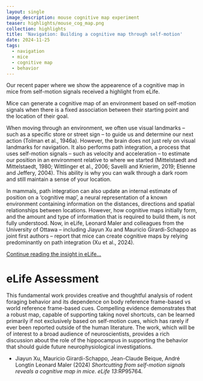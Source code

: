 ```yaml
---
layout: single
image_description: mouse cognitive map experiment
teaser: highlights/mouse_cog_map.png
collection: highlights
title: 'Navigation: Building a cognitive map through self-motion'
date: 2024-11-25
tags:
  - navigation
  - mice
  - cognitive map
  - behavior
---
```


Our recent paper where we show the appearence of a cognitive map in mice from self-motion signals received a highlight from eLife. 

Mice can generate a cognitive map of an environment based on self-motion signals when there is a fixed association between their starting point and the location of their goal.

When moving through an environment, we often use visual landmarks – such as a specific store or street sign – to guide us and determine our next action (Tolman et al., 1946a). However, the brain does not just rely on visual landmarks for navigation. It also performs path integration, a process that uses self-motion signals – such as velocity and acceleration – to estimate our position in an environment relative to where we started (Mittelstaedt and Mittelstaedt, 1980; Wittlinger et al., 2006; Savelli and Knierim, 2019; Etienne and Jeffery, 2004). This ability is why you can walk through a dark room and still maintain a sense of your location.

In mammals, path integration can also update an internal estimate of position on a ‘cognitive map’, a neural representation of a known environment containing information on the distances, directions and spatial relationships between locations. However, how cognitive maps initially form, and the amount and type of information that is required to build them, is not fully understood. Now, in eLife, Leonard Maler and colleagues from the University of Ottawa – including Jiayun Xu and Mauricio Girardi-Schappo as joint first authors – report that mice can create cognitive maps by relying predominantly on path integration (Xu et al., 2024).

<a href="https://elifesciences.org/articles/104500" target="_blank">Continue reading the insight in eLife...</a>


eLife Assessment
=====

This fundamental work provides creative and thoughtful analysis of rodent foraging behavior and its dependence on body reference frame-based vs world reference frame-based cues. Compelling evidence demonstrates that a robust map, capable of supporting taking novel shortcuts, can be learned primarily if not exclusively based on self-motion cues, which has rarely if ever been reported outside of the human literature. The work, which will be of interest to a broad audience of neuroscientists, provides a rich discussion about the role of the hippocampus in supporting the behavior that should guide future neurophysiological investigations.

* Jiayun Xu, Mauricio Girardi-Schappo, Jean-Claude Beique, André Longtin Leonard Maler (2024) _Shortcutting from self-motion signals reveals a cognitive map in mice_. *eLife 13*:RP95764.
